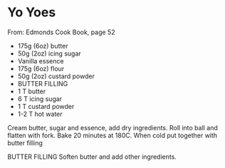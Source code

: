 # Yo Yoes
From: Edmonds Cook Book, page 52

* 175g (6oz) butter
* 50g (2oz) icing sugar
* Vanilla essence
* 175g (6oz) flour
* 50g (2oz) custard powder
* BUTTER FILLING
* 1 T butter
* 6 T icing sugar
* 1 T custard powder
* 1-2 T hot water

Cream butter, sugar and essence, add dry ingredients.  Roll into ball and flatten with fork.  Bake 20 minutes at 180C.  When cold put together with butter filling

BUTTER FILLING
Soften butter and add other ingredients.

